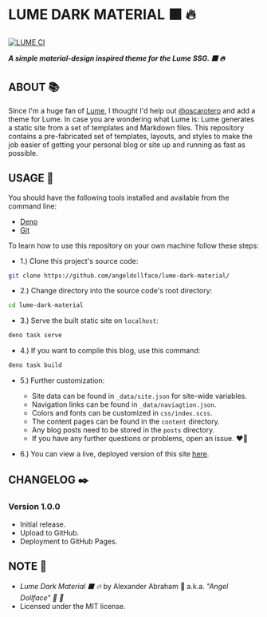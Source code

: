 # LUME DARK MATERIAL :black_large_square: :fire:

[![LUME CI](https://github.com/angeldollface/lume-dark-material/actions/workflows/main.yml/badge.svg)](https://github.com/angeldollface/lume-dark-material/actions/workflows/main.yml)

***A simple material-design inspired theme for the Lume SSG. :black_large_square: :fire:***

## ABOUT :books:

Since I'm a huge fan of [Lume](https://github.com/lumeland/lume), I thought I'd help out [@oscarotero](https://github.com/oscarotero) and add a theme for Lume. In case you are wondering what Lume is: Lume generates a static site from a set of templates and Markdown files. This repository contains a pre-fabricated set of templates, layouts, and styles to make the job easier of getting your personal blog or site up and running as fast as possible.

## USAGE :hammer:

You should have the following tools installed and available from the command line:

- [Deno](https://deno.land)
- [Git](https://git-scm.org)

To learn how to use this repository on your own machine follow these steps:

- 1.) Clone this project's source code:

```bash
git clone https://github.com/angeldollface/lume-dark-material/
```

- 2.) Change directory into the source code's root directory:

```bash
cd lume-dark-material
```

- 3.) Serve the built static site on `localhost`:

```bash
deno task serve
```

- 4.) If you want to compile this blog, use this command:

```bash
deno task build
```

- 5.) Further customization:
    - Site data can be found in `_data/site.json` for site-wide variables.
    - Navigation links can be found in `_data/naviagtion.json`.
    - Colors and fonts can be customized in `css/index.scss`.
    - The content pages can be found in the `content` directory.
    - Any blog posts need to be stored in the `posts` directory.
    - If you have any further questions or problems, open an issue. :heart_on_fire:

- 6.) You can view a live, deployed version of this site [here](https://angeldollface.art/lume-dark-material).

## CHANGELOG :black_nib:

### Version 1.0.0

- Initial release.
- Upload to GitHub.
- Deployment to GitHub Pages.

## NOTE :scroll:

- *Lume Dark Material :black_large_square: :fire:* by Alexander Abraham :black_heart: a.k.a. *"Angel Dollface" :dolls: :ribbon:*
- Licensed under the MIT license.
